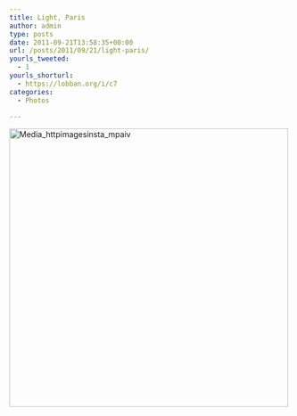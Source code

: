 ```yaml
---
title: Light, Paris
author: admin
type: posts
date: 2011-09-21T13:58:35+00:00
url: /posts/2011/09/21/light-paris/
yourls_tweeted:
  - 1
yourls_shorturl:
  - https://lobban.org/i/c7
categories:
  - Photos

---
```

<div class='posterous_autopost'>
  <a href="http://instagr.am/p/NuBBL/"></p> 
  
  <div class='p_embed p_image_embed'>
    <a href="http://posterous.com/getfile/files.posterous.com/nonimage/FcdtijIIoBszcJFpfgFvaxbFuIvjlEcJswtIaHiimAsGiuJEtAxAyuFbHxcB/media_httpimagesinsta_mpaIv.jpg.scaled1000.jpg"><img alt="Media_httpimagesinsta_mpaiv" height="500" src="https://posterous.com/getfile/files.posterous.com/nonimage/FcdtijIIoBszcJFpfgFvaxbFuIvjlEcJswtIaHiimAsGiuJEtAxAyuFbHxcB/media_httpimagesinsta_mpaIv.jpg.scaled500.jpg" width="500" /></a>
  </div>
  
  <p>
    </a></div>